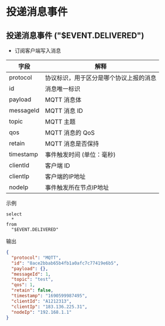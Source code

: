# 投递消息事件

## 投递消息事件 ("$EVENT.DELIVERED")

- 订阅客户端写入消息


| **字段**    | **解释**           |
|-----------|------------------|
| protocol  | 协议标识，用于区分是哪个协议上报的消息 |
| id        | 消息唯一标识           |
| payload   | MQTT 消息体         |
| messageId | MQTT 消息 ID       |
| topic     | MQTT 主题          |
| qos       | MQTT 消息的 QoS     |
| retain    | MQTT 消息是否保持      |
| timestamp | 事件触发时间 (单位：毫秒)   |
| clientId  | 客户端 ID           |
| clientIp  | 客户端的IP地址     |
| nodeIp    | 事件触发所在节点IP地址 |

示例

```plsql
select
  *
from
  "$EVENT.DELIVERED"
```

输出

```json
{
  "protocol": "MQTT",
  "id": "8ace2bbab65b4fb1a0afc7c77419e6b5",
  "payload": {},
  "messageId": 1,
  "topic": "test",
  "qos": 1,
  "retain": false,
  "timestamp": "1690599987495",
  "clientId": "A1212313",
  "clientIp": "183.136.225.31",
  "nodeIp": "192.168.1.1"
}
```